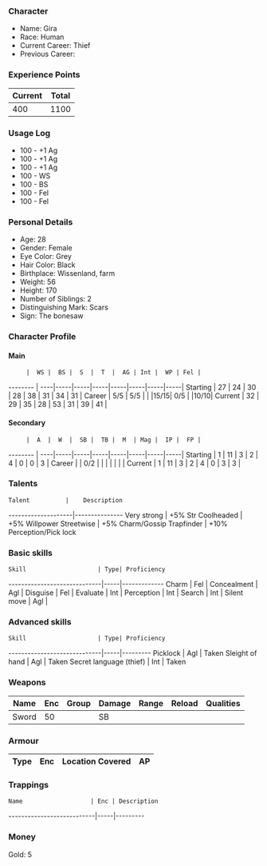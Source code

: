 ### Character
- Name: Gira
- Race: Human
- Current Career: Thief
- Previous Career:

### Experience Points
Current | Total
--------|------
 400    | 1100
    
### Usage Log
- 100 - +1 Ag
- 100 - +1 Ag
- 100 - +1 Ag
- 100 - WS
- 100 - BS
- 100 - Fel
- 100 - Fel



### Personal Details
- Age: 28
- Gender: Female
- Eye Color: Grey
- Hair Color: Black
- Birthplace: Wissenland, farm
- Weight:  56
- Height:  170
- Number of Siblings: 2
- Distinguishing Mark: Scars
- Sign: The bonesaw

### Character Profile

#### Main
         |  WS |  BS |  S  |  T  |  AG | Int |  WP | Fel |
-------- | ----|-----|-----|-----|-----|-----|-----|-----|
Starting |  27 |  24 |  30 |  28 |  38 |  31 |  34 |  31 |
Career   | 5/5 | 5/5 |     |     |15/15| 0/5 |     |10/10|
Current  |  32 |  29 |  35 |  28 |  53 |  31 |  39 |  41 |

#### Secondary
         |  A  |  W  |  SB |  TB |  M  | Mag |  IP |  FP |
-------- | ----|-----|-----|-----|-----|-----|-----|-----|
Starting |  1  |  11 |  3  |  2  |  4  |  0  |  0  |  3  |
Career   |     | 0/2 |     |     |     |     |     |     |
Current  |  1  |  11 |  3  |  2  |  4  |  0  |  3  |  3  |
  
### Talents
    Talent          |    Description
--------------------|---------------
Very strong         | +5% Str
Coolheaded          | +5% Willpower
Streetwise          | +5% Charm/Gossip
Trapfinder          | +10% Perception/Pick lock

### Basic skills
    Skill                    | Type| Proficiency
-----------------------------|-----|-------------
Charm                        | Fel | 
Concealment                  | Agl | 
Disguise                     | Fel | 
Evaluate       		     | Int |
Perception                   | Int |
Search                       | Int |
Silent move                  | Agl | 					

### Advanced skills
    Skill                    | Type| Proficiency
-----------------------------|-----|---------
Picklock                     | Agl | Taken
Sleight of hand              | Agl | Taken
Secret language (thief)      | Int | Taken


### Weapons
   Name  | Enc | Group | Damage | Range | Reload | Qualities
-------- |-----|-------|--------|-------|--------|---------------------------------
   Sword |  50 |       |   SB   |       |        |
 
### Armour
   Type   | Enc | Location Covered | AP |
----------|-----|------------------|----|

### Trappings
    Name                   | Enc | Description
---------------------------|-----|---------

### Money
Gold: 5
